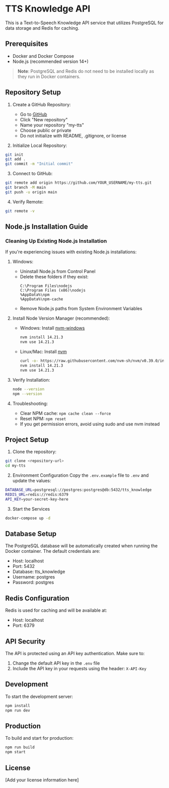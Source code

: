 # TTS Knowledge API

This is a Text-to-Speech Knowledge API service that utilizes PostgreSQL for data storage and Redis for caching.

## Prerequisites

- Docker and Docker Compose
- Node.js (recommended version 14+)

> **Note**: PostgreSQL and Redis do not need to be installed locally as they run in Docker containers.

## Repository Setup

1. Create a GitHub Repository:
   - Go to [GitHub](https://github.com)
   - Click "New repository"
   - Name your repository "my-tts"
   - Choose public or private
   - Do not initialize with README, .gitignore, or license

2. Initialize Local Repository:
```bash
git init
git add .
git commit -m "Initial commit"
```

3. Connect to GitHub:
```bash
git remote add origin https://github.com/YOUR_USERNAME/my-tts.git
git branch -M main
git push -u origin main
```

4. Verify Remote:
```bash
git remote -v
```

## Node.js Installation Guide

### Cleaning Up Existing Node.js Installation
If you're experiencing issues with existing Node.js installations:

1. Windows:
   - Uninstall Node.js from Control Panel
   - Delete these folders if they exist:
     ```
     C:\Program Files\nodejs
     C:\Program Files (x86)\nodejs
     %AppData%\npm
     %AppData%\npm-cache
     ```
   - Remove Node.js paths from System Environment Variables

2. Install Node Version Manager (recommended):
   - Windows: Install [nvm-windows](https://github.com/coreybutler/nvm-windows)
     ```bash
     nvm install 14.21.3
     nvm use 14.21.3
     ```
   - Linux/Mac: Install [nvm](https://github.com/nvm-sh/nvm)
     ```bash
     curl -o- https://raw.githubusercontent.com/nvm-sh/nvm/v0.39.0/install.sh | bash
     nvm install 14.21.3
     nvm use 14.21.3
     ```

3. Verify Installation:
   ```bash
   node --version
   npm --version
   ```

4. Troubleshooting:
   - Clear NPM cache: `npm cache clean --force`
   - Reset NPM: `npm reset`
   - If you get permission errors, avoid using sudo and use nvm instead

## Project Setup

1. Clone the repository:
```bash
git clone <repository-url>
cd my-tts
```

2. Environment Configuration
Copy the `.env.example` file to `.env` and update the values:
```bash
DATABASE_URL=postgresql://postgres:postgres@db:5432/tts_knowledge
REDIS_URL=redis://redis:6379
API_KEY=your-secret-key-here
```

3. Start the Services
```bash
docker-compose up -d
```

## Database Setup

The PostgreSQL database will be automatically created when running the Docker container. The default credentials are:
- Host: localhost
- Port: 5432
- Database: tts_knowledge
- Username: postgres
- Password: postgres

## Redis Configuration

Redis is used for caching and will be available at:
- Host: localhost
- Port: 6379

## API Security

The API is protected using an API key authentication. Make sure to:
1. Change the default API key in the `.env` file
2. Include the API key in your requests using the header: `X-API-Key`

## Development

To start the development server:
```bash
npm install
npm run dev
```

## Production

To build and start for production:
```bash
npm run build
npm start
```

## License

[Add your license information here]

